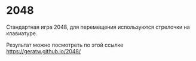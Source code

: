 # 2048

Стандартная игра 2048, для перемещения используются стрелочки на клавиатуре.

Результат можно посмотреть по этой ссылке https://geratw.github.io/2048/
